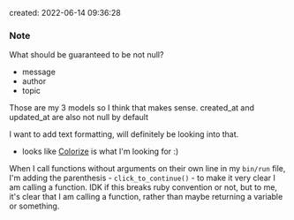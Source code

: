created: 2022-06-14 09:36:28

### Note
What should be guaranteed to be not null?
- message
- author
- topic

Those are my 3 models so I think that makes sense. created_at and updated_at are also not null by default

I want to add text formatting, will definitely be looking into that.
- looks like [Colorize](https://github.com/fazibear/colorize) is what I'm looking for :)

When I call functions without arguments on their own line in my `bin/run` file, I'm adding the parenthesis - `click_to_continue()` - to make it very clear I am calling a function. IDK if this breaks ruby convention or not, but to me, it's clear that I am calling a function, rather than maybe returning a variable or something.